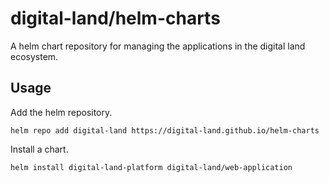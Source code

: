 # digital-land/helm-charts
A helm chart repository for managing the applications in the digital land ecosystem.

## Usage

Add the helm repository.

`helm repo add digital-land https://digital-land.github.io/helm-charts`

Install a chart.

`helm install digital-land-platform digital-land/web-application`
